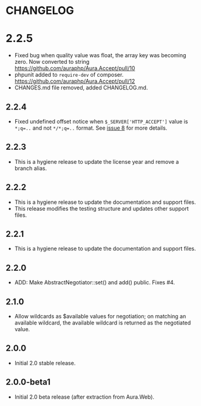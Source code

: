 # CHANGELOG

# 2.2.5
- Fixed bug when quality value was float, the array key was becoming zero.
Now converted to string https://github.com/auraphp/Aura.Accept/pull/10
- phpunit added to `require-dev` of composer. https://github.com/auraphp/Aura.Accept/pull/12
- CHANGES.md file removed, added CHANGELOG.md.

## 2.2.4

- Fixed undefined offset notice when `$_SERVER['HTTP_ACCEPT']` value is `*;q=..` and not `*/*;q=..` format. See [issue 8](https://github.com/auraphp/Aura.Accept/issues/8) for more details.

## 2.2.3

- This is a hygiene release to update the license year and remove a branch alias.

## 2.2.2

- This is a hygiene release to update the documentation and support files.
- This release modifies the testing structure and updates other support files.


## 2.2.1

- This is a hygiene release to update the documentation and support files.

## 2.2.0

- ADD: Make AbstractNegotiator::set() and add() public. Fixes #4.

## 2.1.0

- Allow wildcards as $available values for negotiation; on matching an available wildcard, the available wildcard is returned as the negotiated value.

## 2.0.0

- Initial 2.0 stable release.

## 2.0.0-beta1

- Initial 2.0 beta release (after extraction from Aura.Web).

